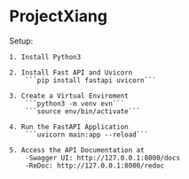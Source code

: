 # ProjectXiang

Setup:

    1. Install Python3

    2. Install Fast API and Uvicorn
        ```pip install fastapi uvicorn```

    3. Create a Virtual Enviroment
        ```python3 -m venv evn```
        ```source env/bin/activate```

    4. Run the FastAPI Application
        ```uvicorn main:app --reload```

    5. Access the API Documentation at 
        -Swagger UI: http://127.0.0.1:8000/docs
        -ReDoc: http://127.0.0.1:8000/redoc
